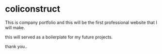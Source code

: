 # coliconstruct
This is company portfolio and this will be the first professional website that I will make.

this will served as a boilerplate for my future projects.

thank you..
